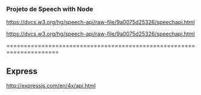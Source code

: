 ### Projeto de Speech with Node


https://dvcs.w3.org/hg/speech-api/raw-file/9a0075d25326/speechapi.html


https://dvcs.w3.org/hg/speech-api/raw-file/9a0075d25326/speechapi.html

=====================================================================

## Express

http://expressjs.com/en/4x/api.html